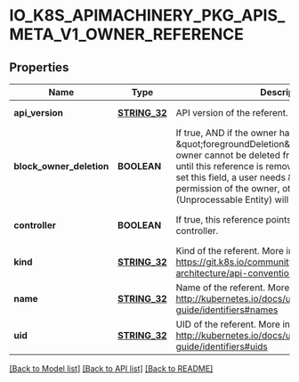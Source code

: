 # IO_K8S_APIMACHINERY_PKG_APIS_META_V1_OWNER_REFERENCE

## Properties
Name | Type | Description | Notes
------------ | ------------- | ------------- | -------------
**api_version** | [**STRING_32**](STRING_32.md) | API version of the referent. | [default to null]
**block_owner_deletion** | **BOOLEAN** | If true, AND if the owner has the \&quot;foregroundDeletion\&quot; finalizer, then the owner cannot be deleted from the key-value store until this reference is removed. Defaults to false. To set this field, a user needs \&quot;delete\&quot; permission of the owner, otherwise 422 (Unprocessable Entity) will be returned. | [optional] [default to null]
**controller** | **BOOLEAN** | If true, this reference points to the managing controller. | [optional] [default to null]
**kind** | [**STRING_32**](STRING_32.md) | Kind of the referent. More info: https://git.k8s.io/community/contributors/devel/sig-architecture/api-conventions.md#types-kinds | [default to null]
**name** | [**STRING_32**](STRING_32.md) | Name of the referent. More info: http://kubernetes.io/docs/user-guide/identifiers#names | [default to null]
**uid** | [**STRING_32**](STRING_32.md) | UID of the referent. More info: http://kubernetes.io/docs/user-guide/identifiers#uids | [default to null]

[[Back to Model list]](../README.md#documentation-for-models) [[Back to API list]](../README.md#documentation-for-api-endpoints) [[Back to README]](../README.md)


